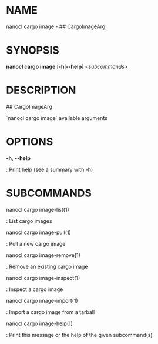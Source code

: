 NAME
====

nanocl cargo image - \#\# CargoImageArg

SYNOPSIS
========

**nanocl cargo image** \[**-h**\|**\--help**\] \<*subcommands*\>

DESCRIPTION
===========

\#\# CargoImageArg

\`nanocl cargo image\` available arguments

OPTIONS
=======

**-h**, **\--help**

:   Print help (see a summary with -h)

SUBCOMMANDS
===========

nanocl cargo image-list(1)

:   List cargo images

nanocl cargo image-pull(1)

:   Pull a new cargo image

nanocl cargo image-remove(1)

:   Remove an existing cargo image

nanocl cargo image-inspect(1)

:   Inspect a cargo image

nanocl cargo image-import(1)

:   Import a cargo image from a tarball

nanocl cargo image-help(1)

:   Print this message or the help of the given subcommand(s)
